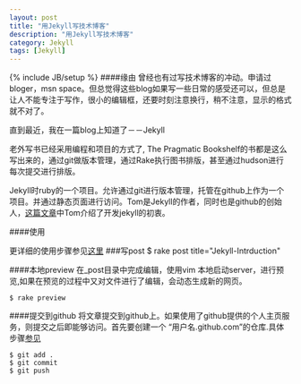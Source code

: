```yaml
---
layout: post
title: "用Jekyll写技术博客"
description: "用Jekyll写技术博客"
category: Jekyll
tags: [Jekyll]
---
```

{% include JB/setup %}
####缘由
曾经也有过写技术博客的冲动。申请过bloger，msn space。但总觉得这些blog如果写一些日常的感受还可以，但总是让人不能专注于写作，很小的编辑框，还要时刻注意换行，稍不注意，显示的格式就不对了。
   
直到最近，我在一篇blog上知道了－－Jekyll
   
老外写书已经采用编程和项目的方式了, The Pragmatic Bookshelf的书都是这么写出来的，通过git做版本管理，通过Rake执行图书排版，甚至通过hudson进行每次提交进行排版。
   
Jekyll时ruby的一个项目。允许通过git进行版本管理，托管在github上作为一个项目。并通过静态页面进行访问。Tom是Jekyll的作者，同时也是github的创始人，[这篇文章](http://tom.preston-werner.com/2008/11/17/blogging-like-a-hacker.html)中Tom介绍了开发jekyll的初衷。
   
####使用
   
   更详细的使用步骤参见[这里](http://jekyllbootstrap.com/)
###写post
    $ rake post title="Jekyll-Intrduction"
   
####本地preview
在_post目录中完成编辑，使用vim 本地启动server，进行预览,如果在预览的过程中又对文件进行了编辑，会动态生成新的网页。

    $ rake preview
####提交到github
将文章提交到github上。如果使用了github提供的个人主页服务，则提交之后即能够访问。首先要创建一个 “用户名.github.com”的仓库.具体步骤[参见](http://jekyllbootstrap.com/usage/deployment-and-hosting.html)

    $ git add .
    $ git commit
    $ git push
    
   
   